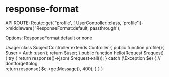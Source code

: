 # response-format
API ROUTE:
Route::get( 'profile', [ UserController::class, 'profile'])->middleware( 'ResponseFormat:default, passthrough');

Options:
ResponseFormat:default or none 

Usage: 
class SubjectController extends Controller
{
    public function profile(){
        $user = Auth::user();
        return $user;
    }
    public function hello(Request $request)
    {
        try {
            return response()->json( $request->all());
        } catch (\Exception $e) {
            // dontforgettolog            
            return response( $e->getMessage(), 400);
        }
    }
}
